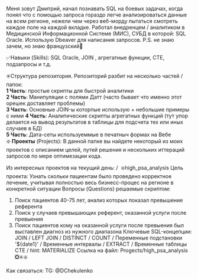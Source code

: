 Меня зовут Дмитрий, начал познавать SQL на боевых задачах, когда понял что с помощью запроса гораздо легче анализироваться данные на всем регионе, нежели чем через веб-морду пытаться смотреть каждое поле на каждой вкладке. Работал внедренцем / аналитиком в Медицинской Информационной Системе (МИС), СУБД в которой: SQL Oracle. Использую Dbeaver для написания запросов.
P.S. не знаю зачем, но знаю французский🥐

✅Навыки (Skills): SQL Oracle, JOIN , агрегатные функции, CTE, подзапросы и т.д.

✳️Структура репозитория. Репозиторий разбит на несколько частей / папок:  
  **1 Часть**: простые скрипты для быстрой аналитики  
  **2 Часть**: Манипуляции с полями Датт (часто бывает что именно этот орешек доставляет проблемы)  
  **3 Часть**: Основные JOIN-ы которпые использую + небольшие примеры с ними 
  **4 Часть**: Аналитические скрипты агрегатных функций (тут упор делается на вывод результатов в таблицы для подсчета тех или иных случаев в БД)  
  **5 Часть**: Дата-сеты используеммые в печатныч формах на Вебе  
 ❇️ **Проекты** (Projects): В данной папке вы найдете некоторый из моих проектов с описанием целей, путей решения и нескольких иттераций запросов по мере оптимезации кода.
 
Из интересных проектов на текущий день: /
️
❇️high_psa_analysis
Цель проекта: Узнать скольки пациентам было проведено корректное лечение, учитывая полностью весь бизнесс-процес на регионе в конкретной ситуации
Вопросы (Questions) решаемые скриптом: 
1) Поиск пациентов 40-75 лет, анализ которых показал превышение референта
2) Поиск у случаев превышающих референт, оказанной услуги после превыения
3) Поиск пациентов кому на оказанной услуги после превыения был выставлен диагноз из нужного диапазона
Ключевые SQL-концепции: JOIN / LEFT JOIN / DISTINCT / COUNT / Переменные подстановки '${date1}' / Временные интервалы / EXTRACT / Временные таблицы CTE / hint: MATERIALIZE 
Ссылка на файл: Progects/high_psa_analysis
❎✳️❇️

Как связаться: TG: @DChekulenko

